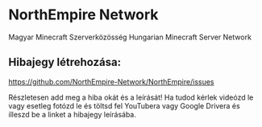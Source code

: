 # NorthEmpire Network
Magyar Minecraft Szerverközösség
Hungarian Minecraft Server Network

## Hibajegy létrehozása:
https://github.com/NorthEmpire-Network/NorthEmpire/issues

Részletesen add meg a hiba okát és a leírását! Ha tudod kérlek videózd le vagy esetleg fotózd le és töltsd fel YouTubera vagy Google Drivera és illeszd be a linket a hibajegy leírásába.
